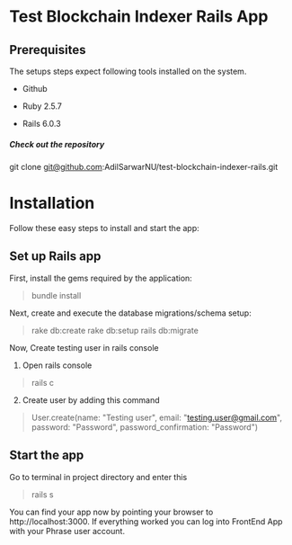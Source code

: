 # Test Blockchain Indexer Rails App

## Prerequisites
The setups steps expect following tools installed on the system.

* Github

* Ruby 2.5.7

* Rails 6.0.3

##### Check out the repository
git clone git@github.com:AdilSarwarNU/test-blockchain-indexer-rails.git

# Installation
Follow these easy steps to install and start the app:

## Set up Rails app
First, install the gems required by the application:
> bundle install

Next, create and execute the database migrations/schema setup:
> rake db:create
> rake db:setup
> rails db:migrate

Now, Create testing user in rails console
1. Open rails console 
> rails c
2. Create user by adding this command
> User.create(name: "Testing user", email: "testing.user@gmail.com", password: "Password", password_confirmation: "Password")

## Start the app
Go to terminal in project directory and enter this
> rails s

You can find your app now by pointing your browser to http://localhost:3000. If everything worked you can log into FrontEnd App with your Phrase user account.
